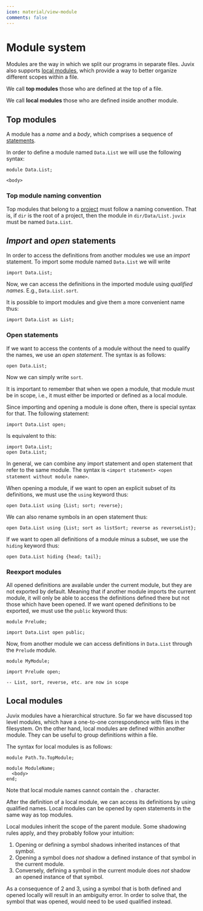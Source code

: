 ```yaml
---
icon: material/view-module
comments: false
---
```


# Module system

Modules are the way in which we split our programs in separate files. Juvix also
supports [local modules](#local-modules), which provide a way to better organize
different scopes within a file.

We call **top modules** those who are defined at the top of a file.

We call **local modules** those who are defined inside another module.

## Top modules

A module has a _name_ and a _body_, which comprises a sequence of
[statements](statement.md).

In order to define a module named `Data.List` we will use the following syntax:

```juvix
module Data.List;

<body>
```

### Top module naming convention

Top modules that belong to a [project](./../howto/project.md) must follow a naming
convention. That is, if `dir` is the root of a project, then the module in
`dir/Data/List.juvix` must be named `Data.List`.

## _Import_ and _open_ statements

In order to access the definitions from another modules we use an
_import_ statement. To import some module named `Data.List` we will write

```juvix
import Data.List;
```

Now, we can access the definitions in the imported module using _qualified
names_. E.g., `Data.List.sort`.

It is possible to import modules and give them a more convenient name thus:

```juvix
import Data.List as List;
```

### Open statements

If we want to access the contents of a module without the need to qualify the
names, we use an _open statement_. The syntax is as follows:

```juvix
open Data.List;
```

Now we can simply write `sort`.

It is important to remember that when we open a
module, that module must be in scope, i.e., it must either be imported
or defined as a local module.

Since importing and opening a module is done often, there is special syntax for
that. The following statement:

```juvix
import Data.List open;
```

Is equivalent to this:

```juvix
import Data.List;
open Data.List;
```

In general, we can combine any import statement and open statement that refer to
the same module. The syntax is `<import statement> <open statement without module
name>`.

When opening a module, if we want to open an explicit subset of its definitions,
we must use the `using` keyword thus:

```juvix
open Data.List using {List; sort; reverse};
```

We can also rename symbols in an open statement thus:

```juvix
open Data.List using {List; sort as listSort; reverse as reverseList};
```

If we want to open all definitions of a module minus a subset, we
use the `hiding` keyword thus:

```juvix
open Data.List hiding {head; tail};
```

### Reexport modules

All opened definitions are available under the current module, but
they are not exported by default. Meaning that if another module imports the current
module, it will only be able to access the definitions defined there but not
those which have been opened. If we want opened definitions to be exported, we
must use the `public` keyword thus:

```juvix
module Prelude;

import Data.List open public;
```

Now, from another module we can access definitions in `Data.List` through the
`Prelude` module.

```juvix
module MyModule;

import Prelude open;

-- List, sort, reverse, etc. are now in scope
```

## Local modules

Juvix modules have a hierarchical structure. So far we have discussed top level
modules, which have a one-to-one correspondence with files in the filesystem. On
the other hand, local modules are defined within another module. They can be
useful to group definitions within a file.

The syntax for local modules is as follows:

```juvix
module Path.To.TopModule;

module ModuleName;
  <body>
end;
```

Note that local module names cannot contain the `.` character.

After the definition of a local module, we can access its definitions by using
qualified names. Local modules can be opened by open statements in the same way
as top modules.

Local modules inherit the scope of the parent module. Some shadowing rules
apply, and they probably follow your intuition:

1. Opening or defining a symbol shadows inherited instances of that symbol.
2. Opening a symbol does _not_ shadow a defined instance of that symbol in the
   current module.
3. Conversely, defining a symbol in the current module does _not_ shadow an
   opened instance of that symbol.

As a consequence of 2 and 3, using a symbol that is both defined and opened
locally will result in an ambiguity error. In order to solve that, the symbol
that was opened, would need to be used qualified instead.
